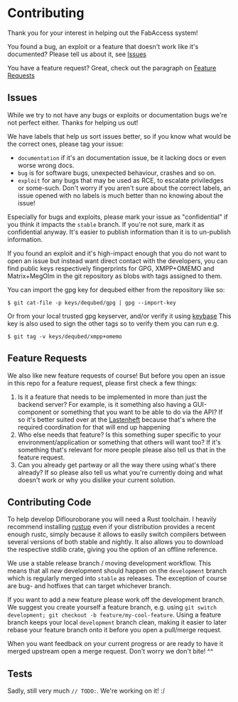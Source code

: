 # Contributing

Thank you for your interest in helping out the FabAccess system!

You found a bug, an exploit or a feature that doesn't work like it's documented? Please tell us
about it, see [Issues](#issues)

You have a feature request? Great, check out the paragraph on [Feature Requests](#feature-requests)

## Issues

While we try to not have any bugs or exploits or documentation bugs we're not perfect either. Thanks
for helping us out!

We have labels that help us sort issues better, so if you know what would be the correct ones,
please tag your issue:
- `documentation` if it's an documentation issue, be it lacking docs or even worse wrong docs.
- `bug` is for software bugs, unexpected behaviour, crashes and so on.
- `exploit` for any bugs that may be used as RCE, to escalate priviledges or some-such.
Don't worry if you aren't sure about the correct labels, an issue opened with no labels is much
better than no knowing about the issue!

Especially for bugs and exploits, please mark your issue as "confidential" if you think it impacts
the `stable` branch. If you're not sure, mark it as confidential anyway. It's easier to publish
information than it is to un-publish information.

If you found an exploit and it's high-impact enough that you do not want to open an issue but
instead want direct contact with the developers, you can find public keys respectively fingerprints
for GPG, XMPP+OMEMO and Matrix+MegOlm in the git repository as blobs with tags assigned to them.

You can import the gpg key for dequbed either from the repository like so:
```
$ git cat-file -p keys/dequbed/gpg | gpg --import-key
```
Or from your local trusted gpg keyserver, and/or verify it using [keybase](https://keybase.io/dequbed)
This key is also used to sign the other tags so to verify them you can run e.g.
```
$ git tag -v keys/dequbed/xmpp+omemo
```

## Feature Requests

We also like new feature requests of course! 
But before you open an issue in this repo for a feature request, please first check a few things:
1. Is it a feature that needs to be implemented in more than just the backend server? For example,
   is it something also having a GUI-component or something that you want to be able to do via the
   API? If so it's better suited over at the
   [Lastenheft](https://gitlab.com/fabinfra/fabaccess_lastenheft) because that's where the required
   coordination for that will end up happening
2. Who else needs that feature? Is this something super specific to your environment/application or
   something that others will want too? If it's something that's relevant for more people please
   also tell us that in the feature request.
3. Can you already get partway or all the way there using what's there already? If so please also
   tell us what you're currently doing and what doesn't work or why you dislike your current
   solution.

## Contributing Code

To help develop Diflouroborane you will need a Rust toolchain. I heavily recommend installing
[rustup](https://rustup.rs) even if your distribution provides a recent enough rustc, simply because
it allows to easily switch compilers between several versions of both stable and nightly. It also
allows you to download the respective stdlib crate, giving you the option of an offline reference.

We use a stable release branch / moving development workflow. This means that all *new* development
should happen on the `development` branch which is regularly merged into `stable` as releases. The
exception of course are bug- and hotfixes that can target whichever branch.

If you want to add a new feature please work off the development branch. We suggest you create
yourself a feature branch, e.g. using `git switch development; git checkout -b
feature/my-cool-feature`.
Using a feature branch keeps your local `development` branch clean, making it easier to later rebase
your feature branch onto it before you open a pull/merge request.

When you want feedback on your current progress or are ready to have it merged upstream open a merge
request. Don't worry we don't bite! ^^


## Tests

Sadly, still very much `// TODO:`. We're working on it! :/
